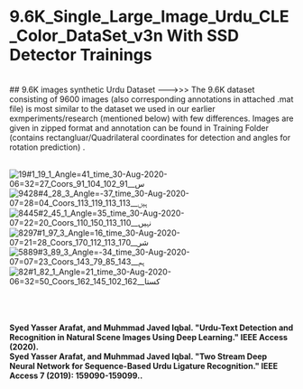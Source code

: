 # 9.6K_Single_Large_Image_Urdu_CLE_Color_DataSet_v3n  With  SSD Detector Trainings


<br>
## 9.6K images synthetic Urdu Dataset
--->>> The 9.6K dataset consisting of 9600 images (also corresponding annotations in attached .mat file) is most similar to the dataset we used in our earlier exmperiments/research (mentioned below) with few differences. Images are given in zipped format and annotation can be found in Training Folder (contains rectangluar/Quadrilateral coordinates for detection and angles for rotation prediction) . 

<br>
<br>

![19#_1_19_1_Angle=41_time_30-Aug-2020-06=32=27_Coors_91_104_102_91__س_](https://github.com/user-attachments/assets/34cf07ed-35b6-4df0-a3d9-b7b8abf149e0)
![9428#_4_28_3_Angle=-37_time_30-Aug-2020-07=28=04_Coors_113_119_113_113__ہیں_](https://github.com/user-attachments/assets/6f351105-f4c2-4a1a-8b25-6cb36523bfed)
![8445#_2_45_1_Angle=35_time_30-Aug-2020-07=22=20_Coors_110_150_113_110__نہیں_](https://github.com/user-attachments/assets/def09b0f-f0e4-49ab-90b6-1224c4a40fa1)
![8297#_1_97_3_Angle=16_time_30-Aug-2020-07=21=28_Coors_170_112_113_170__شر_](https://github.com/user-attachments/assets/07eb36aa-9dd8-4125-b137-a44a2350ba8e)
![5889#_3_89_3_Angle=-34_time_30-Aug-2020-07=07=23_Coors_143_79_85_143__ہم_](https://github.com/user-attachments/assets/6505384a-764e-4358-a33c-102c6aabff8e)
![82#_1_82_1_Angle=21_time_30-Aug-2020-06=32=50_Coors_162_145_102_162__کستا_](https://github.com/user-attachments/assets/8a5634a8-415e-4664-b1e0-5a7493cf03bc)


<br>
<br>
<br>
<b>
Syed Yasser Arafat, and Muhmmad Javed Iqbal. "Urdu-Text Detection and Recognition in Natural Scene Images Using Deep Learning." IEEE Access (2020).
</b>
<br>
<b>
Syed Yasser Arafat, and Muhmmad Javed Iqbal. "Two Stream Deep Neural Network for Sequence-Based Urdu Ligature Recognition." IEEE Access 7 (2019): 159090-159099..
</b>
